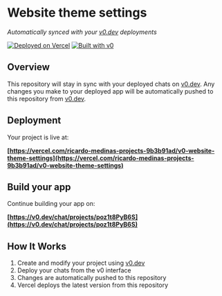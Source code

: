 # Website theme settings

*Automatically synced with your [v0.dev](https://v0.dev) deployments*

[![Deployed on Vercel](https://img.shields.io/badge/Deployed%20on-Vercel-black?style=for-the-badge&logo=vercel)](https://vercel.com/ricardo-medinas-projects-9b3b91ad/v0-website-theme-settings)
[![Built with v0](https://img.shields.io/badge/Built%20with-v0.dev-black?style=for-the-badge)](https://v0.dev/chat/projects/poz1t8PyB6S)

## Overview

This repository will stay in sync with your deployed chats on [v0.dev](https://v0.dev).
Any changes you make to your deployed app will be automatically pushed to this repository from [v0.dev](https://v0.dev).

## Deployment

Your project is live at:

**[https://vercel.com/ricardo-medinas-projects-9b3b91ad/v0-website-theme-settings](https://vercel.com/ricardo-medinas-projects-9b3b91ad/v0-website-theme-settings)**

## Build your app

Continue building your app on:

**[https://v0.dev/chat/projects/poz1t8PyB6S](https://v0.dev/chat/projects/poz1t8PyB6S)**

## How It Works

1. Create and modify your project using [v0.dev](https://v0.dev)
2. Deploy your chats from the v0 interface
3. Changes are automatically pushed to this repository
4. Vercel deploys the latest version from this repository

